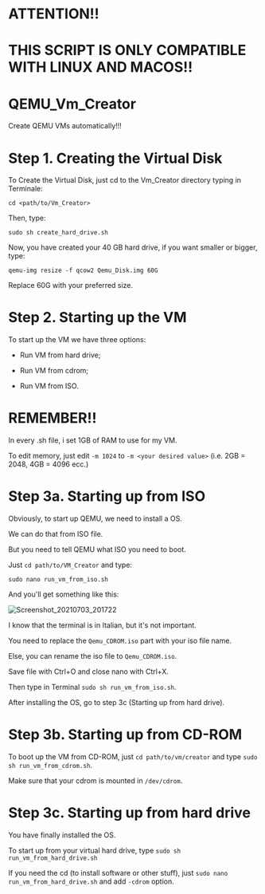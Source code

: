# ATTENTION!!
# THIS SCRIPT IS ONLY COMPATIBLE WITH LINUX AND MACOS!!



# QEMU_Vm_Creator
Create QEMU VMs automatically!!!

# Step 1. Creating the Virtual Disk

To Create the Virtual Disk, just cd to the Vm_Creator directory typing in Terminale:

`cd <path/to/Vm_Creator>`

Then, type:

`sudo sh create_hard_drive.sh`
  
Now, you have created your 40 GB hard drive, if you want smaller or bigger, type:

`qemu-img resize -f qcow2 Qemu_Disk.img 60G`

Replace 60G with your preferred size.

# Step 2. Starting up the VM
  
To start up the VM we have three options:

 - Run VM from hard drive;
  
 - Run VM from cdrom;
  
 - Run VM from ISO.
  
# REMEMBER!!

In every .sh file, i set 1GB of RAM to use for my VM.

To edit memory, just edit `-m 1024` to `-m <your desired value>` (i.e. 2GB = 2048, 4GB = 4096 ecc.)
  
# Step 3a. Starting up from ISO

Obviously, to start up QEMU, we need to install a OS.

We can do that from ISO file.

But you need to tell QEMU what ISO you need to boot.

Just `cd path/to/VM_Creator` and type:

`sudo nano run_vm_from_iso.sh`

And you'll get something like this:

![Screenshot_20210703_201722](https://user-images.githubusercontent.com/76620155/124363489-cd458a80-dc3b-11eb-9b97-82928cda793e.png)

I know that the terminal is in Italian, but it's not important.

You need to replace the `Qemu_CDROM.iso` part with your iso file name.

Else, you can rename the iso file to `Qemu_CDROM.iso`.

Save file with Ctrl+O and close nano with Ctrl+X.

Then type in Terminal `sudo sh run_vm_from_iso.sh`.

After installing the OS, go to step 3c (Starting up from hard drive).

# Step 3b. Starting up from CD-ROM

To boot up the VM from CD-ROM, just `cd path/to/vm/creator` and type `sudo sh run_vm_from_cdrom.sh`.

Make sure that your cdrom is mounted in `/dev/cdrom`.

# Step 3c. Starting up from hard drive

You have finally installed the OS.

To start up from your virtual hard drive, type `sudo sh run_vm_from_hard_drive.sh`

If you need the cd (to install software or other stuff), just `sudo nano run_vm_from_hard_drive.sh` and add `-cdrom` option.
